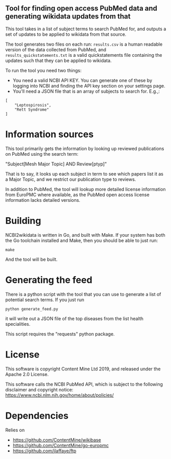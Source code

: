Tool for finding open access PubMed data and generating wikidata updates from that
---------------

This tool takes in a list of subject terms to search PubMed for, and outputs a set of updates to be applied to wikidata from that source.

The tool generates two files on each run: `results.csv` is a human readable version of the data collected from PubMed, and `results_quickstatements.txt` is a valid quickstatements file containing the updates such that they can be applied to wikidata.

To run the tool you need two things:

* You need a valid NCBI API KEY. You can generate one of these by logging into NCBI and finding the API key section on your settings page.
* You'll need a JSON file that is an array of subjects to search for. E.g.,:

```
[
    "Leptospirosis",
    "Rett Syndrome"
]
```

Information sources
==================

This tool primarily gets the information by looking up reviewed publications on PubMed using the search term:

"Subject[Mesh Major Topic] AND Review[ptyp]"

That is to say, it looks up each subject in term to see which papers list it as a Major Topic, and we restrict our publication type to reviews.

In addition to PubMed, the tool will lookup more detailed license information from EuroPMC where available, as the PubMed open access license information lacks detailed versions.



Building
===========

NCBI2wikidata is written in Go, and built with Make. If your system has both the Go toolchain installed and Make, then you should be able to just run:

```make```

And the tool will be built.


Generating the feed
===================

There is a python script with the tool that you can use to generate a list of potential search terms. If you just run

```python generate_feed.py```

it will write out a JSON file of the top diseases from the list health specialities.

This script requires the "requests" python package.


License
============

This software is copyright Content Mine Ltd 2019, and released under the Apache 2.0 License.

This software calls the NCBI PubMed API, which is subject to the following disclaimer and copyright notice: https://www.ncbi.nlm.nih.gov/home/about/policies/

Dependencies
============

Relies on

* https://github.com/ContentMine/wikibase
* https://github.com/ContentMine/go-europmc
* https://github.com/jlaffaye/ftp
